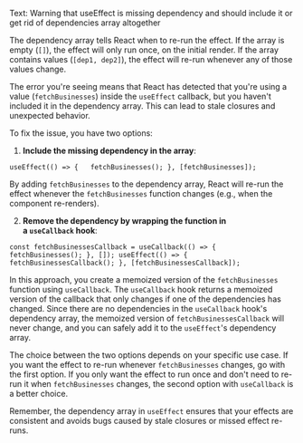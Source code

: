 
Text: Warning that useEffect is missing dependency and should include it or get rid of dependencies array altogether

The dependency array tells React when to re-run the effect. If the array is empty (`[]`), the effect will only run once, on the initial render. If the array contains values (`[dep1, dep2]`), the effect will re-run whenever any of those values change.

The error you're seeing means that React has detected that you're using a value (`fetchBusinesses`) inside the `useEffect` callback, but you haven't included it in the dependency array. This can lead to stale closures and unexpected behavior.

To fix the issue, you have two options:

1. **Include the missing dependency in the array**:

`useEffect(() => {   fetchBusinesses(); }, [fetchBusinesses]);`

By adding `fetchBusinesses` to the dependency array, React will re-run the effect whenever the `fetchBusinesses` function changes (e.g., when the component re-renders).

2. **Remove the dependency by wrapping the function in a `useCallback` hook**:


`const fetchBusinessesCallback = useCallback(() => {   fetchBusinesses(); }, []); useEffect(() => {   fetchBusinessesCallback(); }, [fetchBusinessesCallback]);`

In this approach, you create a memoized version of the `fetchBusinesses` function using `useCallback`. The `useCallback` hook returns a memoized version of the callback that only changes if one of the dependencies has changed. Since there are no dependencies in the `useCallback` hook's dependency array, the memoized version of `fetchBusinessesCallback` will never change, and you can safely add it to the `useEffect`'s dependency array.

The choice between the two options depends on your specific use case. If you want the effect to re-run whenever `fetchBusinesses` changes, go with the first option. If you only want the effect to run once and don't need to re-run it when `fetchBusinesses` changes, the second option with `useCallback` is a better choice.

Remember, the dependency array in `useEffect` ensures that your effects are consistent and avoids bugs caused by stale closures or missed effect re-runs.